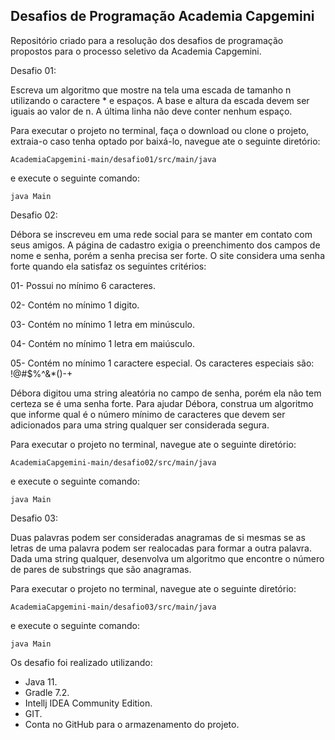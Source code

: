 <h2>Desafios de Programação Academia Capgemini</h2>

Repositório criado para a resolução dos desafios de programação propostos para o processo seletivo da Academia Capgemini.

Desafio 01:

Escreva um algoritmo que mostre na tela uma escada de tamanho n utilizando o caractere * e espaços. A base e altura da escada devem ser iguais ao valor de n. A última linha não deve conter nenhum espaço.



Para executar o projeto no terminal, faça o download ou clone o projeto, extraia-o caso tenha optado por baixá-lo, navegue ate o seguinte diretório:
```shell script
AcademiaCapgemini-main/desafio01/src/main/java
```
 e execute o seguinte comando:

```shell script
java Main
```

Desafio 02:

Débora se inscreveu em uma rede social para se manter em contato com seus amigos. A página de cadastro exigia o preenchimento dos campos de nome e senha, porém a senha precisa ser forte. O site considera uma senha forte quando ela satisfaz os seguintes critérios:

01- Possui no mínimo 6 caracteres.

02- Contém no mínimo 1 digito.

03- Contém no mínimo 1 letra em minúsculo.

04- Contém no mínimo 1 letra em maiúsculo.

05- Contém no mínimo 1 caractere especial. Os caracteres especiais são: !@#$%^&*()-+

Débora digitou uma string aleatória no campo de senha, porém ela não tem certeza se é uma senha forte. Para ajudar Débora, construa um algoritmo que informe qual é o número mínimo de caracteres que devem ser adicionados para uma string qualquer ser considerada segura.

Para executar o projeto no terminal, navegue ate o seguinte diretório:
```shell script
AcademiaCapgemini-main/desafio02/src/main/java
```
e execute o seguinte comando:

```shell script
java Main
```

Desafio 03:

Duas palavras podem ser consideradas anagramas de si mesmas se as letras de uma palavra podem ser realocadas para formar a outra palavra. Dada uma string qualquer, desenvolva um algoritmo que encontre o número de pares de substrings que são anagramas.

Para executar o projeto no terminal, navegue ate o seguinte diretório:
```shell script
AcademiaCapgemini-main/desafio03/src/main/java
```
e execute o seguinte comando:

```shell script
java Main
```

Os desafio foi realizado utilizando:

* Java 11.
* Gradle 7.2.
* Intellj IDEA Community Edition.
* GIT.
* Conta no GitHub para o armazenamento do projeto.


